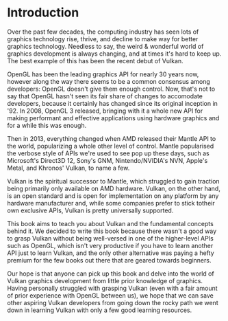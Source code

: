 # Introduction

Over the past few decades, the computing industry has seen lots of graphics technology rise, thrive, and decline to make way for better graphics technology. Needless to say, the weird & wonderful world of graphics development is always changing, and at times it's hard to keep up. The best example of this has been the recent debut of Vulkan.

OpenGL has been the leading graphics API for nearly 30 years now, however along the way there seems to be a common consensus among developers: OpenGL doesn't give them enough control. Now, that's not to say that OpenGL hasn't seen its fair share of changes to accomodate developers, because it certainly has changed since its original inception in '92. In 2008, OpenGL 3 released, bringing with it a whole new API for making performant and effective applications using hardware graphics and for a while this was enough.

Then in 2013, everything changed when AMD released their Mantle API to the world, popularizing a whole other level of control. Mantle popularised the verbose style of APIs we're used to see pop up these days, such as Microsoft's Direct3D 12, Sony's GNM, Nintendo/NVIDIA's NVN, Apple's Metal, and Khronos' Vulkan, to name a few.

Vulkan is the spiritual successor to Mantle, which struggled to gain traction being primarily only available on AMD hardware. Vulkan, on the other hand, is an open standard and is open for implementation on any platform by any hardware manufacturer and, while some companies prefer to stick totheir own exclusive APIs, Vulkan is pretty universally supported.

This book aims to teach you about Vulkan and the fundamental concepts behind it. We decided to write this book because there wasn't a good way to grasp Vulkan without being well-versed in one of the higher-level APIs such as OpenGL, which isn't very productive if you have to learn another API just to learn Vulkan, and the only other alternative was paying a hefty premium for the few books out there that are geared towards beginners.

Our hope is that anyone can pick up this book and delve into the world of Vulkan graphics development from little prior knowledge of graphics. Having personally struggled with grasping Vulkan (even with a fair amount of prior experience with OpenGL between us), we hope that we can save other aspiring Vulkan developers from going down the rocky path we went down in learning Vulkan with only a few good learning resources.
